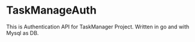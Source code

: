 # TaskManageAuth
This is Authentication API for TaskManager Project. Written in go and with Mysql as DB.
